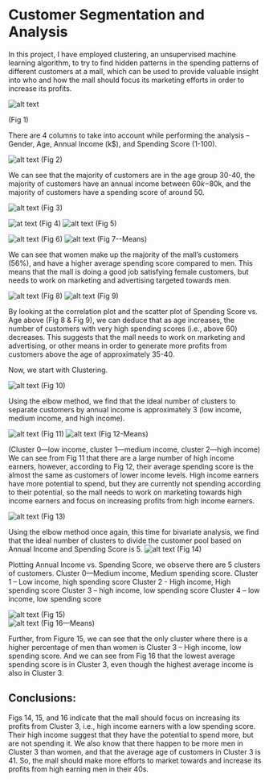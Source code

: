 # Customer Segmentation and Analysis
In this project, I have employed clustering, an unsupervised machine learning algorithm, to try to find hidden patterns in the spending patterns of different customers at a mall, which can be used to provide valuable insight into who and how the mall should focus its marketing efforts in order to increase its profits. 

![alt text](https://github.com/gayatriamulya/customer_segmentation/blob/main/Images/Fig%201.png?raw=true)

 (Fig 1)

There are 4 columns to take into account while performing the analysis – Gender, Age, Annual Income (k$), and Spending Score (1-100).


![alt text](https://github.com/gayatriamulya/customer_segmentation/blob/main/Images/Fig%202.png?raw=true)
 (Fig 2)

We can see that the majority of customers are in the age group 30-40, the majority of customers have an annual income between $60k-$80k, and the majority of customers have a spending score of around 50. 





 ![alt text](https://github.com/gayatriamulya/customer_segmentation/blob/main/Images/Fig%203.png?raw=true) (Fig 3)



 ![at text](https://github.com/gayatriamulya/customer_segmentation/blob/main/Images/Fig%204.png?raw=true)
(Fig 4)
 ![alt text](https://github.com/gayatriamulya/customer_segmentation/blob/main/Images/Fig%205.png?raw=true)
(Fig 5)

 ![alt text](https://github.com/gayatriamulya/customer_segmentation/blob/main/Images/Fig%206.png?raw=true)
 (Fig 6)   ![alt text](https://github.com/gayatriamulya/customer_segmentation/blob/main/Images/Fig%207.png?raw=true)
(Fig 7--Means)                   
             
We can see that women make up the majority of the mall’s customers (56%), and have a higher average spending score compared to men. This means that the mall is doing a good job satisfying female customers, but needs to work on marketing and advertising targeted towards men.

 ![alt text](https://github.com/gayatriamulya/customer_segmentation/blob/main/Images/Fig%208.png?raw=true)
(Fig 8)	 ![alt text](https://github.com/gayatriamulya/customer_segmentation/blob/main/Images/Fig%209.png?raw=true)
(Fig 9)

By looking at the correlation plot and the scatter plot of Spending Score vs. Age above (Fig 8 & Fig 9), we can deduce that as age increases, the number of customers with very high spending scores (i.e., above 60) decreases. This suggests that the mall needs to work on marketing and advertising, or other means in order to generate more profits from customers above the age of approximately 35-40. 


Now, we start with Clustering. 

![alt text](https://github.com/gayatriamulya/customer_segmentation/blob/main/Images/Fig%2010.png?raw=true)
 (Fig 10)
 
Using the elbow method, we find that the ideal number of clusters to separate customers by annual income is approximately 3 (low income, medium income, and high income).

![alt text](https://github.com/gayatriamulya/customer_segmentation/blob/main/Images/Fig%2011.png?raw=true)
 (Fig 11)	 ![alt text](https://github.com/gayatriamulya/customer_segmentation/blob/main/Images/Fig%2012.png?raw=true)
(Fig 12-Means)

(Cluster 0—low income, cluster 1—medium income, cluster 2—high income)
We can see from Fig 11 that there are a large number of high income earners, however, according to Fig 12, their average spending score is the almost the same as customers of lower income levels. High income earners have more potential to spend, but they are currently not spending according to their potential, so the mall needs to work on marketing towards high income earners and focus on increasing profits from high income earners.

![alt text](https://github.com/gayatriamulya/customer_segmentation/blob/main/Images/Fig%2013.png?raw=true)
 (Fig 13)

Using the elbow method once again, this time for bivariate analysis, we find that the ideal number of clusters to divide the customer pool based on Annual Income and Spending Score is 5.
 ![alt text](https://github.com/gayatriamulya/customer_segmentation/blob/main/Images/Fig%2014.png?raw=true)
(Fig 14)

Plotting Annual Income vs. Spending Score, we observe there are 5 clusters of customers. Cluster 0—Medium income, Medium spending score.
Cluster 1 – Low income, high spending score
Cluster 2 - High income, High spending score
Cluster 3 – high income, low spending score
Cluster 4 – low income, low spending score

![alt text](https://github.com/gayatriamulya/customer_segmentation/blob/main/Images/Fig%2015.png?raw=true)
 (Fig 15)	
 ![alt text](https://github.com/gayatriamulya/customer_segmentation/blob/main/Images/Fig%2016.png?raw=true)
(Fig 16—Means)

Further, from Figure 15, we can see that the only cluster where there is a higher percentage of men than women is Cluster 3 – High income, low spending score. And we can see from Fig 16 that the lowest average spending score is in Cluster 3, even though the highest average income is also in Cluster 3.



## **Conclusions:**

Figs 14, 15, and 16 indicate that the mall should focus on increasing its profits from Cluster 3, i.e., high income earners with a low spending score. Their high income suggest that they have the potential to spend more, but are not spending it. We also know that there happen to be more men in Cluster 3 than women, and that the average age of customers in Cluster 3 is 41. So, the mall should make more efforts to market towards and increase its profits from high earning men in their 40s. 


